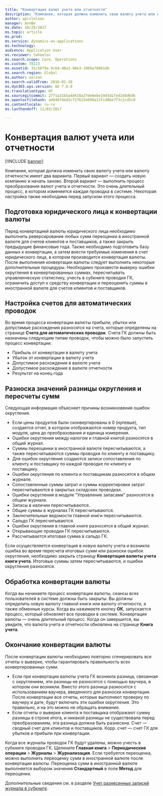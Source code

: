 ```yaml
---
title: "Конвертация валют учета или отчетности"
description: "Компания, которая должна изменить свою валюту учета или валюту отчетности имеет два варианта."
author: aprilolson
manager: AnnBe
ms.date: 10/25/2017
ms.topic: article
ms.prod: 
ms.service: dynamics-ax-applications
ms.technology: 
audience: Application User
ms.reviewer: twheeloc
ms.search.scope: Core, Operations
ms.custom: 78223
ms.assetid: 31c56f9a-9c64-40a2-90e3-1969a760614b
ms.search.region: Global
ms.author: aolson
ms.search.validFrom: 2016-02-28
ms.dyn365.ops.version: AX 7.0.0
ms.translationtype: HT
ms.sourcegitcommit: 2771a31b5a4d418a27de0ebe1945d1fed2d8d6d6
ms.openlocfilehash: ad840f4ed2cf27615e699a13fcd8be7f3c2cd5c8
ms.contentlocale: ru-ru
ms.lasthandoff: 11/03/2017

---
```


# <a name="convert-accounting-or-reporting-currencies"></a>Конвертация валют учета или отчетности

[!INCLUDE [banner](../includes/banner.md)]

Компания, которая должна изменить свою валюту учета или валюту отчетности имеет два варианта. Первый вариант — создать новую компанию и начать заново. Второй вариант — выполнить процесс преобразования валют учета и отчетности. Это очень длительный процесс, в котором изменяется каждая проводка в системе. Некоторая настройка также необходима перед запуском этого процесса.

## <a name="preparing-the-legal-entity-for-currency-conversion"></a>Подготовка юридического лица к конвертации валюты
Перед конвертацией валюты юридического лица необходимо выполнить реверсирование любых сумм переоценки в иностранной валюте для счетов клиентов и поставщиков, а также закрыть предыдущие финансовые года. Также необходимо подготовить базу данных к конвертации, а затем внести требуемые изменения в счет юридического лица, в котором производится конвертация валюты. После выполнения конвертации валюты следует выполнить некоторые дополнительные процедуры. Необходимо произвести выверку ошибки округления в конвертированных суммах, пересчитывать управленческую статистику, учесть в субкниге проводки ГК, ограничить доступ к средству конвертации и переоценить суммы в иностранной валюте для счетов клиентов и поставщиков.

## <a name="setting-up-accounts-for-automatic-transactions"></a>Настройка счетов для автоматических проводок
Во время процесса конвертации валюты прибыли, убытки или допустимые расхождения разносятся на счета, которые определены на странице **Счета для автоматических проводок**. Счета ГК должны быть назначены следующим типам проводок, чтобы можно было запустить процесс конвертации:

-   Прибыль от конвертации в валюту учета
-   Убыток от конвертации в валюту учета
-   Допустимое расхождение в валюте учета
-   Допустимое расхождение в валюте отчетности
-   Результат на конец года

## <a name="posting-rounding-differences-and-sum-recalculations"></a>Разноска значений разницы округления и пересчеты сумм
Следующая информация объясняет причины возникновения ошибок округления.

-   Если цены продуктов были сконвертированы в 0 (нулевые), создается отчет, в котором отображаются номер продукта, тип модуля, цена до преобразования и единица измерения.
-   Ошибки округления между налогом и главной книгой разносятся в общий журнал.
-   Суммы переоценки в иностранной валюте пересчитываются, а также пересчитываются суммы проводки по клиенту и поставщику.
-   Для ошибок округления создаются записи сопоставления по клиенту и поставщику по каждой проводке по клиенту и поставщику.
-   Ошибки округления по клиента и поставщикам разносятся в общем журнале.
-   Сопоставленные суммы затрат и суммы корректировки затрат пересчитываются в закрытых складских проводках.
-   Ошибки округления в модуле "Управление запасами" разносятся в общем журнале.
-   Запасы в наличии пересчитываются.
-   Общие суммы в журналах ГК пересчитываются.
-   Заключительные ведомости главной книги пересчитываются.
-   Сальдо ГК пересчитываются.
-   Ошибки округления в главной книге разносятся в общий журнал.
-   Открывающие проводки ГК пересчитываются.
-   Рассчитывается итоговая сумма в сальдо ГК.

Если осуществляется конвертация в новую валюту учета и возникла ошибка во время пересчета итоговых сумм или разноски ошибок округления, необходимо закрыть страницу **Конвертация валюты учета книги учета**. Итоговые суммы затем пересчитываются, и ошибки округления разносятся.

## <a name="processing-the-currency-conversion"></a>Обработка конвертации валюты
Когда вы начинаете процесс конвертации валюты, сеансы всех пользователей в системе должны быть закрыты. Вы должны определить новую валюту главной книги или валюту отчетности, а также обменные курсы. Когда вы нажимаете кнопку **ОК**, запускается процесс, который обновляет все проводки в системе. Конвертация валюты — очень длительный процесс. Когда он завершится, вы увидите, что валюта учета и отчетности обновлена на странице **Книга учета**.

## <a name="completing-the-currency-conversion"></a>Окончание конвертации валюты
После конвертации валюты необходимо повторно сгенерировать все отчеты о выверке, чтобы гарантировать правильность всех конвертированных сумм.

-   Если при конвертации валюты учета ГК возникла разница, связанная с округлением, эти разницы не разносятся с помощью ваучера, в котором они возникли. Вместо этого разница разносится с использованием ваучера, введенного для разноски конвертации. После конвертации все отчеты, которые выполняют проверку по ваучеру и дате, будут включать эти ошибки округления. Это правильно, и на это можно не обращать внимание.
-   Если отчеты о выверке клиента и поставщика отображают сумму разницы в строке итога, и никакой разницы не существовала перед преобразованием, эта разница должна быть разнесена. Счет — сводный счет для клиентов и поставщиков. Корр. счет — счет ГК для убытков и прибыли при конвертации.

Когда все журналы проводок ГК будут удалены, можно учесть в субкниге проводки ГК. Щелкните **Главная книга** &gt; **Периодические операции** &gt; **Журналы** &gt; **Журнализация**. Если требуется переоценка, можно выполнить переоценку сумм в иностранной валюте после конвертации валюты. Переоценка сумм в иностранной валюте выполняется выбором значения **Стандартный** в поле **Метод** для переоценки.

Дополнительные сведения см. в разделе [Учет разнесенных записей журнала в субкниге](tasks/journalize-posted-journal-entries.md).


